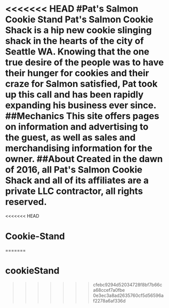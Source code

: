 <<<<<<< HEAD
#Pat's Salmon Cookie Stand
Pat's Salmon Cookie Shack is a hip new cookie slinging shack in the hearts of the city of Seattle WA.
Knowing that the one true desire of the people was to have their hunger for cookies and their craze for
Salmon satisfied, Pat took up this call and has been rapidly expanding his business ever since.
##Mechanics
This site offers pages on information and advertising to the guest, as well as sales and merchandising
information for the owner.
##About
Created in the dawn of 2016, all Pat's Salmon Cookie Shack and all of its affiliates are a private
LLC contractor, all rights reserved.  
=======
<<<<<<< HEAD
# Cookie-Stand
=======
# cookieStand
>>>>>>> cfebc9294d52034728f8bf7b66ca68ccef7a0fbe
>>>>>>> 0e3ec3a8ad2635760cf5d56596af2278a6af336d
